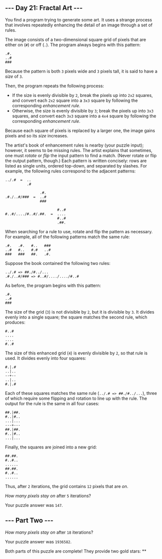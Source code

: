 ## \--- Day 21: Fractal Art ---

You find a program trying to generate some art. It uses a strange
process that involves repeatedly enhancing the detail of an image
through a set of rules.

The image consists of a two-dimensional square grid of pixels that are
either on (`#`) or off (`.`). The program always begins with this
pattern:

    .#.
    ..#
    ###

Because the pattern is both `3` pixels wide and `3` pixels tall, it is
said to have a *size* of `3`.

Then, the program repeats the following process:

  - If the size is evenly divisible by `2`, break the pixels up into
    `2x2` squares, and convert each `2x2` square into a `3x3` square by
    following the corresponding *enhancement rule*.
  - Otherwise, the size is evenly divisible by `3`; break the pixels up
    into `3x3` squares, and convert each `3x3` square into a `4x4`
    square by following the corresponding *enhancement rule*.

Because each square of pixels is replaced by a larger one, the image
gains pixels and so its *size* increases.

The artist's book of enhancement rules is nearby (your puzzle input);
however, it seems to be missing rules. The artist explains that
sometimes, one must *rotate* or *flip* the input pattern to find a
match. (Never rotate or flip the output pattern, though.) Each pattern
is written concisely: rows are listed as single units, ordered top-down,
and separated by slashes. For example, the following rules correspond to
the adjacent patterns:

    ../.#  =  ..
              .#
    
                    .#.
    .#./..#/###  =  ..#
                    ###
    
                            #..#
    #..#/..../#..#/.##.  =  ....
                            #..#
                            .##.

When searching for a rule to use, rotate and flip the pattern as
necessary. For example, all of the following patterns match the same
rule:

    .#.   .#.   #..   ###
    ..#   #..   #.#   ..#
    ###   ###   ##.   .#.

Suppose the book contained the following two rules:

    ../.# => ##./#../...
    .#./..#/### => #..#/..../..../#..#

As before, the program begins with this pattern:

    .#.
    ..#
    ###

The size of the grid (`3`) is not divisible by `2`, but it is divisible
by `3`. It divides evenly into a single square; the square matches the
second rule, which produces:

    #..#
    ....
    ....
    #..#

The size of this enhanced grid (`4`) is evenly divisible by `2`, so that
rule is used. It divides evenly into four squares:

    #.|.#
    ..|..
    --+--
    ..|..
    #.|.#

Each of these squares matches the same rule (`../.# => ##./#../...`),
three of which require some flipping and rotation to line up with the
rule. The output for the rule is the same in all four cases:

    ##.|##.
    #..|#..
    ...|...
    ---+---
    ##.|##.
    #..|#..
    ...|...

Finally, the squares are joined into a new grid:

    ##.##.
    #..#..
    ......
    ##.##.
    #..#..
    ......

Thus, after `2` iterations, the grid contains `12` pixels that are *on*.

*How many pixels stay on* after `5` iterations?

Your puzzle answer was `147`.

## \--- Part Two ---

*How many pixels stay on* after `18` iterations?

Your puzzle answer was `1936582`.

Both parts of this puzzle are complete\! They provide two gold stars:
\*\*

